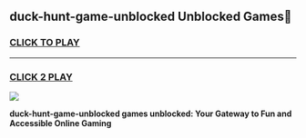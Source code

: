 
## duck-hunt-game-unblocked Unblocked Games👋
<h3>
<a href="https://news.freeplayer.one?title=duck-hunt-game-unblocked&ref=16F">CLICK TO PLAY</a></h3>
<hr>

<h3>
<a href="https://news.freeplayer.one?title=duck-hunt-game-unblocked&ref=16F">CLICK 2 PLAY</a>
  
</h3>

<a href="https://news.freeplayer.one?title=duck-hunt-game-unblocked&ref=16F/"><img src="https://clearcache.store/games.png"></a>


**duck-hunt-game-unblocked games unblocked: Your Gateway to Fun and Accessible Online Gaming**
